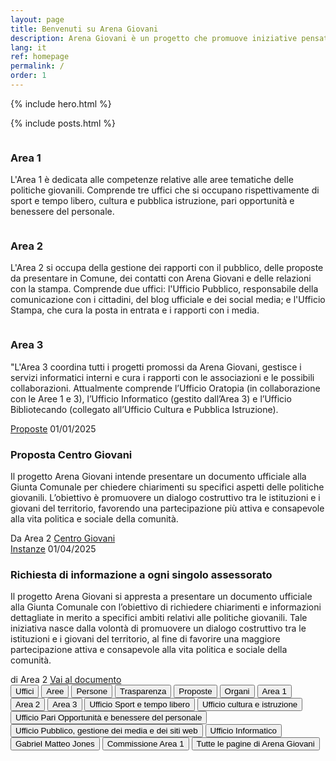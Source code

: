 ```yaml
---
layout: page
title: Benvenuti su Arena Giovani
description: Arena Giovani è un progetto che promuove iniziative pensate e gestite dai giovani, con l’obiettivo di sviluppare proposte che, dopo un processo di approvazione, vengono presentate al comune per essere realizzate.
lang: it
ref: homepage
permalink: /
order: 1
---
```


{% include hero.html %}

<main class="container my-4" markdown="1">

{% include posts.html %}
<div class="row">
  <div class="col-12 col-lg-4">
    <!--start card-->
    <div class="card-wrapper">
      <div class="card">
        <div class="card-body">
          <div class="links" href="ciao">
              <div class="img-responsive-wrapper">
                <div class="img-responsive">
                  <figure class="img-wrapper">
                    <img src="https://placehold.co/310x190/378a80/FFFFFF/?text=Area%201" title="" alt="">
                  </figure>
                </div>
              </div>
                <h3 class="card-title h3 ">Area 1</h3>
                <p class="card-text font-serif">L'Area 1 è dedicata alle competenze relative alle aree tematiche delle politiche giovanili. Comprende tre uffici che si occupano rispettivamente di sport e tempo libero, cultura e pubblica istruzione, pari opportunità e benessere del personale.</p>
          </div>
        </div>
      </div>
    </div>
    <!--end card-->
  </div>
  <div class="col-12 col-lg-4">
    <!--start card-->
    <div class="card-wrapper">
      <div class="card">
        <div class="card-body">
        <div class="img-responsive-wrapper">
          <div class="img-responsive">
            <figure class="img-wrapper">
                    <img src="https://placehold.co/310x190/378a80/FFFFFF/?text=Area%202" title="" alt="">
            </figure>
          </div>
        </div>
          <h3 class="card-title h3 ">Area 2</h3>
          <p class="card-text font-serif">L'Area 2 si occupa della gestione dei rapporti con il pubblico, delle proposte da presentare in Comune, dei contatti con Arena Giovani e delle relazioni con la stampa. Comprende due uffici: l'Ufficio Pubblico, responsabile della comunicazione con i cittadini, del blog ufficiale e dei social media; e l'Ufficio Stampa, che cura la posta in entrata e i rapporti con i media.</p>
        </div>
      </div>
    </div>
    <!--end card-->
  </div>
  <div class="col-12 col-lg-4">
    <!--start card-->
    <div class="card-wrapper">
      <div class="card">
        <div class="card-body">
        <div class="img-responsive-wrapper">
          <div class="img-responsive">
            <figure class="img-wrapper">
                    <img src="https://placehold.co/310x190/378a80/FFFFFF/?text=Area%203" title="" alt="">
            </figure>
          </div>
        </div>
          <h3 class="card-title h3 ">Area 3</h3>
          <p class="card-text font-serif">"L'Area 3 coordina tutti i progetti promossi da Arena Giovani, gestisce i servizi informatici interni e cura i rapporti con le associazioni e le possibili collaborazioni. Attualmente comprende l’Ufficio Oratopia (in collaborazione con le Aree 1 e 3), l’Ufficio Informatico (gestito dall’Area 3) e l’Ufficio Bibliotecando (collegato all’Ufficio Cultura e Pubblica Istruzione).</p>
        </div>
      </div>
    </div>
    <!--end card-->
  </div>
</div>




<div class="container">
  <div class="row">
    <div class="col-sm">
    <div class="card-wrapper card-space">
      <div class="card card-bg card-big no-after">
        <div class="card-body">
          <div class="head-tags">
            <a class="card-tag" href="/proposte/">Proposte</a>
            <span class="data">01/01/2025</span>
          </div>
          <h3 class="card-title h5 ">Proposta Centro Giovani</h3>
          <p class="card-text font-serif">Il progetto Arena Giovani intende presentare un documento ufficiale alla Giunta Comunale per chiedere chiarimenti su specifici aspetti delle politiche giovanili. L’obiettivo è promuovere un dialogo costruttivo tra le istituzioni e i giovani del territorio, favorendo una partecipazione più attiva e consapevole alla vita politica e sociale della comunità.</p>
          <div class="it-card-footer">
            <span class="card-signature">Da Area 2</span>
            <a class="btn btn-outline-primary btn-sm" href="/proposte/centrogiovani/">Centro Giovani</a>
          </div>
        </div>
      </div>
    </div>
    </div>
    <div class="col-sm">
    <div class="card-wrapper card-space">
      <div class="card card-bg card-big no-after">
        <div class="card-body">
          <div class="head-tags">
            <a class="card-tag" href="/comune/instanze/">Instanze</a>
            <span class="data">01/04/2025</span>
          </div>
          <h3 class="card-title h5 ">Richiesta di informazione a ogni singolo assessorato</h3>
          <p class="card-text font-serif">Il progetto Arena Giovani si appresta a presentare un documento ufficiale alla Giunta Comunale con l’obiettivo di richiedere chiarimenti e informazioni dettagliate in merito a specifici ambiti relativi alle politiche giovanili. Tale iniziativa nasce dalla volontà di promuovere un dialogo costruttivo tra le istituzioni e i giovani del territorio, al fine di favorire una maggiore partecipazione attiva e consapevole alla vita politica e sociale della comunità.</p>
          <div class="it-card-footer">
            <span class="card-signature">di Area 2</span>
            <a class="btn btn-outline-primary btn-sm" href="/comune/instanze/R-d-I-992739/">Vai al documento</a>
          </div>
        </div>
      </div>
    </div>
    </div>
  </div>
</div>
<div class="d-grid gap-2">
    <button class="btn btn-primary" type="button">Uffici</button>
    <button class="btn btn-primary" type="button">Aree</button>
    <button class="btn btn-primary" type="button">Persone</button>
    <button class="btn btn-primary" type="button">Trasparenza</button>
    <button class="btn btn-primary" type="button">Proposte</button>
    <button class="btn btn-primary" type="button">Organi</button>
    <button class="btn btn-primary" type="button">Area 1</button>
    <button class="btn btn-primary" type="button">Area 2</button>
    <button class="btn btn-primary" type="button">Area 3</button>
    <button class="btn btn-primary" type="button">Ufficio Sport e tempo libero</button>
    <button class="btn btn-primary" type="button">Ufficio cultura e istruzione</button>
    <button class="btn btn-primary" type="button">Ufficio Pari Opportunità e benessere del personale</button>
    <button class="btn btn-primary" type="button">Ufficio Pubblico, gestione dei media e dei siti web</button>
    <button class="btn btn-primary" type="button">Ufficio Informatico</button>
    <button class="btn btn-primary" type="button">Gabriel Matteo Jones</button>
    <button class="btn btn-primary" type="button">Commissione Area 1</button>
    <button class="btn btn-primary" type="button">Tutte le pagine di Arena Giovani</button>
</div>
</main>

